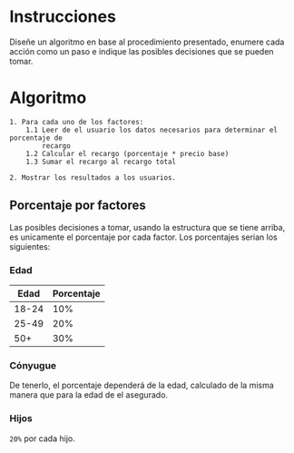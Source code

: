 Instrucciones
=============

Diseñe un algoritmo en base al procedimiento presentado, enumere cada acción
como un paso e indique las posibles decisiones que se pueden tomar. 

Algoritmo
=========

~~~
1. Para cada uno de los factores:
    1.1 Leer de el usuario los datos necesarios para determinar el porcentaje de 
        recargo
    1.2 Calcular el recargo (porcentaje * precio base)
    1.3 Sumar el recargo al recargo total

2. Mostrar los resultados a los usuarios.
~~~

Porcentaje por factores
-----------------------

Las posibles decisiones a tomar, usando la estructura que se tiene arriba, es
unicamente el porcentaje por cada factor. Los porcentajes serian los
siguientes:

### Edad

| Edad  | Porcentaje |
|-------|------------|
| 18-24 | 10%        |
| 25-49 | 20%        |
| 50+   | 30%        |

### Cónyugue

De tenerlo, el porcentaje dependerá de la edad, calculado de la misma manera
que para la edad de el asegurado.

### Hijos

`20%` por cada hijo.
